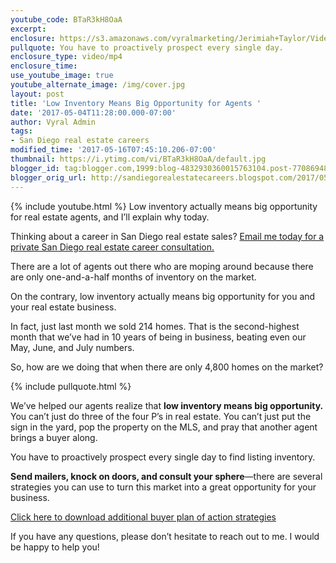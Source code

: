 ```yaml
---
youtube_code: BTaR3kH8OaA
excerpt:
enclosure: https://s3.amazonaws.com/vyralmarketing/Jerimiah+Taylor/Videos/San+Diego/2017/Low+Inventory+Means+Big+Opportunity+for+Agents+-+San+Diego+Real+Estate+Career.mp4
pullquote: You have to proactively prospect every single day.
enclosure_type: video/mp4
enclosure_time:
use_youtube_image: true
youtube_alternate_image: /img/cover.jpg
layout: post
title: 'Low Inventory Means Big Opportunity for Agents '
date: '2017-05-04T11:28:00.000-07:00'
author: Vyral Admin
tags:
- San Diego real estate careers
modified_time: '2017-05-16T07:45:10.206-07:00'
thumbnail: https://i.ytimg.com/vi/BTaR3kH8OaA/default.jpg
blogger_id: tag:blogger.com,1999:blog-4832930360015763104.post-7708694864207228907
blogger_orig_url: http://sandiegorealestatecareers.blogspot.com/2017/05/low-inventory-means-big-opportunity-for.html
---
```

{% include youtube.html %}
Low inventory actually means big opportunity for real estate agents, and I’ll explain why today.

Thinking about a career in San Diego real estate sales?
<a href="mailto:JTaylor@kw.com">Email me today for a private San Diego real estate career consultation.</a>

There are a lot of agents out there who are moping around because there are only one-and-a-half months of inventory on the market.

On the contrary, low inventory actually means big opportunity for you and your real estate business.

In fact, just last month we sold 214 homes. That is the second-highest month that we’ve had in 10 years of being in business, beating even our May, June, and July numbers.

So, how are we doing that when there are only 4,800 homes on the market?

{% include pullquote.html %}

We’ve helped our agents realize that **low inventory means big opportunity.** You can’t just do three of the four P’s in real estate. You can’t just put the sign in the yard, pop the property on the MLS, and pray that another agent brings a buyer along.

You have to proactively prospect every single day to find listing inventory.

**Send mailers, knock on doors, and consult your sphere**—there are several strategies you can use to turn this market into a great opportunity for your business.

<a href="https://s3.amazonaws.com/vyralmarketing/Jerimiah+Taylor/Email+Assets/San+Diego+Recruiting/BuyerPlanofAction.pdf" target="_blank">Click here to download additional buyer plan of action strategies</a>

If you have any questions, please don’t hesitate to reach out to me. I would be happy to help you!
